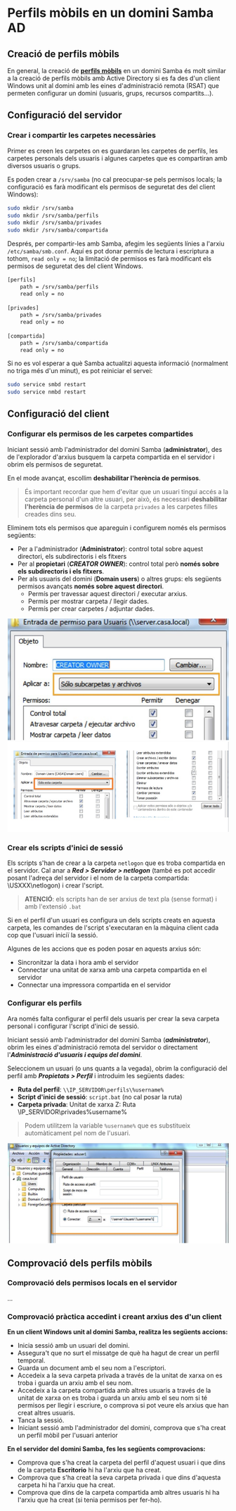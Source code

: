 # Perfils mòbils en un domini Samba AD

## Creació de perfils mòbils

En general, la creació de **[perfils mòbils](//UF1/perfils-usuari.html#què-és-el-perfil-dun-usuari)** en un domini Samba és molt similar a la creació de perfils mòbils amb Active Directory si es fa des d'un client Windows unit al domini amb les eines d'administració remota (RSAT) que permeten configurar un domini (usuaris, grups, recursos compartits...).

## Configuració del servidor

### Crear i compartir les carpetes necessàries

Primer es creen les carpetes on es guardaran les carpetes de perfils, les carpetes personals dels usuaris i algunes carpetes que es compartiran amb diversos usuaris o grups.

Es poden crear a `/srv/samba` (no cal preocupar-se pels permisos locals; la configuració es farà modificant els permisos de seguretat des del client Windows):

```bash
sudo mkdir /srv/samba
sudo mkdir /srv/samba/perfils
sudo mkdir /srv/samba/privades
sudo mkdir /srv/samba/compartida
```

Després, per compartir-les amb Samba, afegim les següents línies a l'arxiu `/etc/samba/smb.conf`. Aquí es pot donar permís de lectura i escriptura a tothom, `read only = no`; la limitació de permisos es farà modificant els permisos de seguretat des del client Windows.

```
[perfils]
    path = /srv/samba/perfils
    read only = no

[privades]
    path = /srv/samba/privades
    read only = no

[compartida]
    path = /srv/samba/compartida
    read only = no
```

Si no es vol esperar a què Samba actualitzi aquesta informació (normalment no triga més d'un minut), es pot reiniciar el servei:

```bash
sudo service smbd restart
sudo service nmbd restart
```

## Configuració del client

### Configurar els permisos de les carpetes compartides

Iniciant sessió amb l'administrador del domini Samba (**administrator**), des de l'explorador d'arxius busquem la carpeta compartida en el servidor i obrim els permisos de seguretat.

En el mode avançat, escollim **deshabilitar l'herència de permisos**. 

> És important recordar que hem d'evitar que un usuari tingui accés a la carpeta personal d'un altre usuari, per això, és necessari **deshabilitar l'herència de permisos** de la carpeta `privades` a les carpetes filles creades dins seu.

Eliminem tots els permisos que apareguin i configurem només els permisos següents:
* Per a l'administrador (**Administrator**): control total sobre aquest directori, els subdirectoris i els fitxers
* Per al **propietari** (**_CREATOR OWNER_**): control total però **només sobre els subdirectoris i els fitxers**.
* Per als usuaris del domini (**Domain users**) o altres grups: els següents permisos avançats **només sobre aquest directori**.
  * Permís per travessar aquest directori / executar arxius.
  * Permís per mostrar carpeta / llegir dades.
  * Permís per crear carpetes / adjuntar dades.


 ![](/assets/perfils1.jpg)
 ![](/assets/perfils2.jpg)
  
### Crear els scripts d'inici de sessió

Els scripts s'han de crear a la carpeta `netlogon` que es troba compartida en el servidor. Cal anar a _**Red > Servidor > netlogon**_ (també es pot accedir posant l'adreça del servidor i el nom de la carpeta compartida: \\USXXX\netlogon) i crear l'script.

> **ATENCIÓ**: els scripts han de ser arxius de text pla (sense format) i amb l'extensió `.bat` 

Si en el perfil d'un usuari es configura un dels scripts creats en aquesta carpeta, les comandes de l'script s'executaran en la màquina client cada cop que l'usuari iniciï la sessió.

Algunes de les accions que es poden posar en aquests arxius són:
* Sincronitzar la data i hora amb el servidor
* Connectar una unitat de xarxa amb una carpeta compartida en el servidor
* Connectar una impressora compartida en el servidor

### Configurar els perfils

Ara només falta configurar el perfil dels usuaris per crear la seva carpeta personal i configurar l'script d'inici de sessió.

Iniciant sessió amb l'administrador del domini Samba (**_administrator_**), obrim les eines d'administració remota del servidor o directament l'_**Administració d'usuaris i equips del domini**_.

Seleccionem un usuari (o uns quants a la vegada), obrim la configuració del perfil amb _**Propietats > Perfil**_ i introduim les següents dades:
* **Ruta del perfil**: `\\IP_SERVIDOR\perfils\%username%`
* **Script d'inici de sessió**: `script.bat` (no cal posar la ruta)
* **Carpeta privada**:   Unitat de xarxa Z:  Ruta \\IP_SERVIDOR\privades\%username%

> Podem utilitzem la variable `%username%` que es substitueix automàticament pel nom de l'usuari.

![](/assets/perfils3.jpg)

## Comprovació dels perfils mòbils

### Comprovació dels permisos locals en el servidor

...

### Comprovació pràctica accedint i creant arxius des d'un client

**En un client Windows unit al domini Samba, realitza les següents accions:**

* Inicia sessió amb un usuari del domini.
* Assegura't que no surt el missatge de què ha hagut de crear un perfil temporal.
* Guarda un document amb el seu nom a l'escriptori.
* Accedeix a la seva carpeta privada a través de la unitat de xarxa on es troba i guarda un arxiu amb el seu nom.
* Accedeix a la carpeta compartida amb altres usuaris a través de la unitat de xarxa on es troba i guarda un arxiu amb el seu nom si té permisos per llegir i escriure, o comprova si pot veure els arxius que han creat altres usuaris.
* Tanca la sessió.
* Iniciant sessió amb l'administrador del domini, comprova que s'ha creat un perfil mòbil per l'usuari anterior

**En el servidor del domini Samba, fes les següents comprovacions:**

* Comprova que s'ha creat la carpeta del perfil d'aquest usuari i que dins de la carpeta **Escritorio** hi ha l'arxiu que ha creat.
* Comprova que s'ha creat la seva carpeta privada i que dins d'aquesta carpeta hi ha l'arxiu que ha creat.
* Comprova que dins de la carpeta compartida amb altres usuaris hi ha l'arxiu que ha creat (si tenia permisos per fer-ho).

